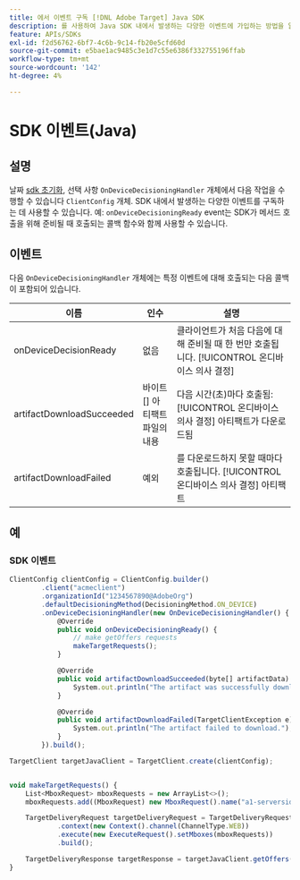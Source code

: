 ```yaml
---
title: 에서 이벤트 구독 [!DNL Adobe Target] Java SDK
description: 를 사용하여 Java SDK 내에서 발생하는 다양한 이벤트에 가입하는 방법을 알아봅니다. [!UICONTROL OnDeviceDecisioningHandler] 개체.
feature: APIs/SDKs
exl-id: f2d56762-6bf7-4c6b-9c14-fb20e5cfd60d
source-git-commit: e5bae1ac9485c3e1d7c55e6386f332755196ffab
workflow-type: tm+mt
source-wordcount: '142'
ht-degree: 4%

---
```


# SDK 이벤트(Java)

## 설명

날짜 [sdk 초기화](initialize-sdk.md), 선택 사항 `OnDeviceDecisioningHandler` 개체에서 다음 작업을 수행할 수 있습니다 `ClientConfig` 개체. SDK 내에서 발생하는 다양한 이벤트를 구독하는 데 사용할 수 있습니다. 예: `onDeviceDecisioningReady` event는 SDK가 메서드 호출을 위해 준비될 때 호출되는 콜백 함수와 함께 사용할 수 있습니다.

## 이벤트

다음 `OnDeviceDecisioningHandler` 개체에는 특정 이벤트에 대해 호출되는 다음 콜백이 포함되어 있습니다.

| 이름 | 인수 | 설명 |
| --- | --- | --- |
| onDeviceDecisionReady | 없음 | 클라이언트가 처음 다음에 대해 준비될 때 한 번만 호출됩니다. [!UICONTROL 온디바이스 의사 결정] |
| artifactDownloadSucceeded | 바이트[] 아티팩트 파일의 내용 | 다음 시간(초)마다 호출됨: [!UICONTROL 온디바이스 의사 결정] 아티팩트가 다운로드됨 |
| artifactDownloadFailed | 예외 | 를 다운로드하지 못할 때마다 호출됩니다. [!UICONTROL 온디바이스 의사 결정] 아티팩트 |

## 예

### SDK 이벤트

```javascript {line-numbers="true"}
ClientConfig clientConfig = ClientConfig.builder()
        .client("acmeclient")
        .organizationId("1234567890@AdobeOrg")
        .defaultDecisioningMethod(DecisioningMethod.ON_DEVICE)
        .onDeviceDecisioningHandler(new OnDeviceDecisioningHandler() {
            @Override
            public void onDeviceDecisioningReady() {
                // make getOffers requests
                makeTargetRequests();
            }

            @Override
            public void artifactDownloadSucceeded(byte[] artifactData) {
                System.out.println("The artifact was successfully downloaded.");
            }

            @Override
            public void artifactDownloadFailed(TargetClientException e) {
                System.out.println("The artifact failed to download.");
            }
        }).build();

TargetClient targetJavaClient = TargetClient.create(clientConfig);


void makeTargetRequests() {
    List<MboxRequest> mboxRequests = new ArrayList<>();
    mboxRequests.add((MboxRequest) new MboxRequest().name("a1-serverside-ab").index(1));

    TargetDeliveryRequest targetDeliveryRequest = TargetDeliveryRequest.builder()
            .context(new Context().channel(ChannelType.WEB))
            .execute(new ExecuteRequest().setMboxes(mboxRequests))
            .build();

    TargetDeliveryResponse targetResponse = targetJavaClient.getOffers(targetDeliveryRequest);
}
```

